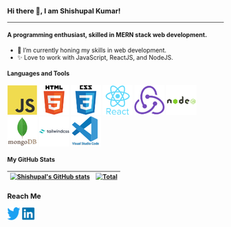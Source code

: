 ### Hi there 👋, I am Shishupal Kumar!
---
#### A programming enthusiast, skilled in MERN stack web development.

- 🌱 I’m currently honing my skills in web development.
- ✨ Love to work with JavaScript, ReactJS, and NodeJS. 

#### Languages and Tools

 <img src="https://github.com/devicons/devicon/blob/master/icons/javascript/javascript-original.svg" alt="JavaScript Logo" width="70" height="70" />               <img src="https://github.com/devicons/devicon/blob/master/icons/html5/html5-original-wordmark.svg" alt="HTML Logo" width="70" height="70" />                     <img src="https://github.com/devicons/devicon/blob/master/icons/css3/css3-original-wordmark.svg" alt="CSS Logo" width="70" height="70"/> <img src="https://github.com/devicons/devicon/blob/master/icons/react/react-original-wordmark.svg" alt="React Logo" width="70" height="70" />
  <img src="https://github.com/devicons/devicon/blob/master/icons/redux/redux-original.svg" alt="Redux Logo" width="70" height="70" />
  <img src="https://github.com/devicons/devicon/blob/master/icons/nodejs/nodejs-original-wordmark.svg" alt="Node Logo" width="70" height="70" /><img src="https://github.com/devicons/devicon/blob/master/icons/mongodb/mongodb-original-wordmark.svg" alt="MongoDB Logo" width="70" height="70" />
  <img src="https://github.com/devicons/devicon/blob/master/icons/tailwindcss/tailwindcss-original-wordmark.svg" alt="Tailwind logo" width="70" height="70" />
  <img src="https://github.com/devicons/devicon/blob/master/icons/vscode/vscode-original-wordmark.svg" alt="VSCode Logo" width="70" height="70" />

#### My GitHub Stats

[![Shishupal's GitHub stats](https://github-readme-stats.vercel.app/api?username=shishupalamigo&iclude_all_commits=true&hide=stars&count_private=true&show_icons=true&theme=synthwave)](https://github.com/shishupalamigo/github-readme-stats)|[![Total](https://github-readme-streak-stats.herokuapp.com/?user=shishupalamigo&theme=synthwave)](https://github.com/shishupalamigo/github-readme-stats)
|---|---|
<!-- [![Top Langs](https://github-readme-stats.vercel.app/api/top-langs/?username=shishupalamigo&hide=CSS,ruby,shell,pug&layout=compact&theme=synthwave)](https://github.com/shishupalamigo/github-readme-stats) -->


### Reach Me 
<a href="https://twitter.com/shishupalamigo" target="_blank"><img src="https://github.com/devicons/devicon/blob/master/icons/twitter/twitter-original.svg" alt="Twitter Logo" width="30" /></a>           <a href="https://www.linkedin.com/in/shishupal-kumar-90734594/" target="_blank"><img src="https://github.com/devicons/devicon/blob/master/icons/linkedin/linkedin-original.svg" alt="LinkedIn Logo" width="30"/></a>
<!--
**shishupalamigo/shishupalamigo** is a ✨ _special_ ✨ repository because its `README.md` (this file) appears on your GitHub profile.

Here are some ideas to get you started:

- 
- 🌱 I’m currently learning ...
- 👯 I’m looking to collaborate on ...
- 🤔 I’m looking for help with ...
- 💬 Ask me about ...
- 📫 How to reach me: ...
- 😄 Pronouns: ...
- ⚡ Fun fact: ...
-->
